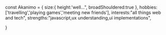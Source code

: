 const Akanimo = {
  size:{
    height:'well...",
    broadShouldered:true
  },
  hobbies:['travelling','playing games','meeting new friends'],
 interests:"all things web and tech",
 strengths:"javascript,ux understanding,ui implementations",

}
<!--
- 🔭 I’m currently working on ...
- 🌱 I’m currently learning ...
- 👯 I’m looking to collaborate on ...
- 🤔 I’m looking for help with ...
- 💬 Ask me about ...
- 📫 How to reach me: ...
- 😄 Pronouns: ...
- ⚡ Fun fact: ...
-->
